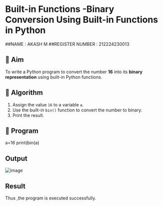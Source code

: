 # Built-in Functions -Binary Conversion Using Built-in Functions in Python
##NAME : AKASH M
##REGISTER NUMBER : 212224230013

## 🎯 Aim
To write a Python program to convert the number **16** into its **binary representation** using built-in Python functions.

## 🧠 Algorithm
1. Assign the value `16` to a variable `a`.
2. Use the built-in `bin()` function to convert the number to binary.
3. Print the result.

## 🧾 Program

a=16 
print(bin(a)

## Output
![image](https://github.com/user-attachments/assets/94d75cf2-2f23-471f-852f-61d17251c88b)

## Result
Thus ,the program is executed successfully.

